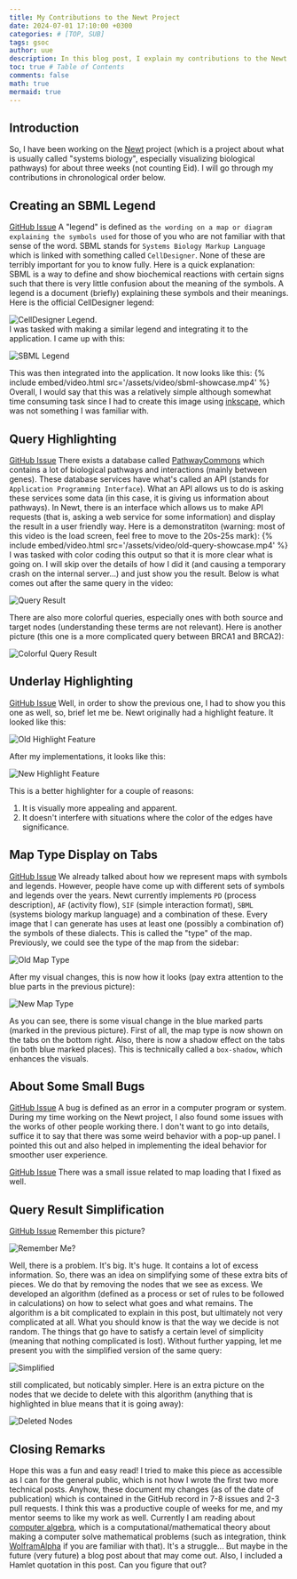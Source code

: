 ```yaml
---
title: My Contributions to the Newt Project
date: 2024-07-01 17:10:00 +0300
categories: # [TOP, SUB]
tags: gsoc
author: uue
description: In this blog post, I explain my contributions to the Newt project over around 3 weeks.
toc: true # Table of Contents
comments: false
math: true
mermaid: true 
---
```


## Introduction
So, I have been working on the [Newt](https://web.newteditor.org/) project (which is a project about what is usually called "systems biology", especially visualizing biological pathways) for about three weeks (not counting Eid). I will go through my contributions in chronological order below.

## Creating an SBML Legend
[GitHub Issue](https://github.com/iVis-at-Bilkent/newt/issues/696) A "legend" is defined as `the wording on a map or diagram explaining the symbols used` for those of you who are not familiar with that sense of the word. SBML stands for `Systems Biology Markup Language` which is linked with something called `CellDesigner`. None of these are terribly important for you to know fully. Here is a quick explanation:  
SBML is a way to define and show biochemical reactions with certain signs such that there is very little confusion about the meaning of the symbols. A legend is a document (briefly) explaining these symbols and their meanings. Here is the official CellDesigner legend:


![CellDesigner Legend](/assets/img/CellDesigner.png).  
I was tasked with making a similar legend and integrating it to the application. I came up with this:  


![SBML Legend](/assets/img/sbml-legend.png)


This was then integrated into the application. It now looks like this:
{% 
	include embed/video.html 
	src='/assets/video/sbml-showcase.mp4' 
%}
Overall, I would say that this was a relatively simple although somewhat time consuming task since I had to create this image using [inkscape](https://inkscape.org/), which was not something I was familiar with.

## Query Highlighting
[GitHub Issue](https://github.com/iVis-at-Bilkent/newt/issues/389) There exists a database called [PathwayCommons](https://www.pathwaycommons.org/) which contains a lot of biological pathways and interactions (mainly between genes). These database services have what's called an API (stands for `Application Programming Interface`). What an API allows us to do is asking these services some data (in this case, it is giving us information about pathways). In Newt, there is an interface which allows us to make API requests (that is, asking a web service for some information) and display the result in a user friendly way. Here is a demonstratiton (warning: most of this video is the load screen, feel free to move to the 20s-25s mark):
{% 
	include embed/video.html 
	src='/assets/video/old-query-showcase.mp4' 
%}
I was tasked with color coding this output so that it is more clear what is going on. I will skip over the details of how I did it (and causing a temporary crash on the internal server...) and just show you the result. Below is what comes out after the same query in the video:


![Query Result](/assets/img/color-coded-query.png)


There are also more colorful queries, especially ones with both source and target nodes (understanding these terms are not relevant). Here is another picture (this one is a more complicated query between BRCA1 and BRCA2):


![Colorful Query Result](/assets/img/colorful-coded-query.png)

## Underlay Highlighting
[GitHub Issue](https://github.com/iVis-at-Bilkent/newt/issues/713) Well, in order to show the previous one, I had to show you this one as well, so, brief let me be. Newt originally had a highlight feature. It looked like this:


![Old Highlight Feature](/assets/img/old-highlight.png)  

After my implementations, it looks like this:  


![New Highlight Feature](/assets/img/new-highlight.png)  


This is a better highlighter for a couple of reasons:
1. It is visually more appealing and apparent.
2. It doesn't interfere with situations where the color of the edges have significance.

## Map Type Display on Tabs
[GitHub Issue](https://github.com/iVis-at-Bilkent/newt/issues/715) We already talked about how we represent maps with symbols and legends. However, people have come up with different sets of symbols and legends over the years. Newt currently implements `PD` (process description), `AF` (activity flow), `SIF` (simple interaction format), `SBML` (systems biology markup language) and a combination of these. Every image that I can generate has uses at least one (possibly a combination of) the symbols of these dialects. This is called the "type" of the map. Previously, we could see the type of the map from the sidebar:


![Old Map Type](/assets/img/map-type-demo-old.png)  


After my visual changes, this is now how it looks (pay extra attention to the blue parts in the previous picture):


![New Map Type](/assets/img/map-type-demo-new.png)


As you can see, there is some visual change in the blue marked parts (marked in the previous picture). First of all, the map type is now shown on the tabs on the bottom right. Also, there is now a shadow effect on the tabs (in both blue marked places). This is technically called a `box-shadow`, which enhances the visuals.

## About Some Small Bugs
[GitHub Issue](https://github.com/iVis-at-Bilkent/newt/issues/719) A bug is defined as an error in a computer program or system. During my time working on the Newt project, I also found some issues with the works of other people working there. I don't want to go into details, suffice it to say that there was some weird behavior with a pop-up panel. I pointed this out and also helped in implementing the ideal behavior for smoother user experience. 

[GitHub Issue](https://github.com/iVis-at-Bilkent/newt/issues/723) There was a small issue related to map loading that I fixed as well.


## Query Result Simplification
[GitHub Issue](https://github.com/iVis-at-Bilkent/newt/issues/722) Remember this picture?


![Remember Me?](/assets/img/colorful-coded-query.png)


Well, there is a problem. It's big. It's huge. It contains a lot of excess information. So, there was an idea on simplifying some of these extra bits of pieces. We do that by removing the nodes that we see as excess. We developed an algorithm (defined as a process or set of rules to be followed in calculations) on how to select what goes and what remains. The algorithm is a bit complicated to explain in this post, but ultimately not very complicated at all. What you should know is that the way we decide is not random. The things that go have to satisfy a certain level of simplicity (meaning that nothing complicated is lost). Without further yapping, let me present you with the simplified version of the same query:


![Simplified](/assets/img/simplified.png)


still complicated, but noticably simpler. Here is an extra picture on the nodes that we decide to delete with this algorithm (anything that is highlighted in blue means that it is going away):


![Deleted Nodes](/assets/img/deleted-nodes.png)


## Closing Remarks
Hope this was a fun and easy read! I tried to make this piece as accessible as I can for the general public, which is not how I wrote the first two more technical posts. Anyhow, these document my changes (as of the date of publication) which is contained in the GitHub record in 7-8 issues and 2-3 pull requests. I think this was a productive couple of weeks for me, and my mentor seems to like my work as well. Currently I am reading about [computer algebra](https://en.wikipedia.org/wiki/Computer_algebra), which is a computational/mathematical theory about making a computer solve mathematical problems (such as integration, think [WolframAlpha](https://www.wolframalpha.com/) if you are familiar with that). It's a struggle... But maybe in the future (very future) a blog post about that may come out. Also, I included a Hamlet quotation in this post. Can you figure that out? 
